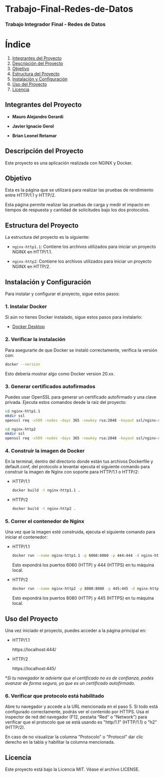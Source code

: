 # Trabajo-Final-Redes-de-Datos

### Trabajo Integrador Final - Redes de Datos

# Índice

1. [Integrantes del Proyecto](#integrantes-del-proyecto)
2. [Descripción del Proyecto](#descripción-del-proyecto)
3. [Objetivo](#objetivo)
4. [Estructura del Proyecto](#estructura-del-proyecto)
5. [Instalación y Configuración](#instalación-y-configuración)
6. [Uso del Proyecto](#uso-del-proyecto)
7. [Licencia](#licencia)

## Integrantes del Proyecto

- **Mauro Alejandro Gerardi**

- **Javier Ignacio Gerol**

- **Brian Leonel Retamar**

## Descripción del Proyecto

Este proyecto es una aplicación realizada con NGINX y Docker.

## Objetivo

Esta es la página que se utilizará para realizar las pruebas de rendimiento entre HTTP/1.1 y HTTP/2.

Esta página permite realizar las pruebas de carga y medir el impacto en tiempos de respuesta y cantidad de solicitudes bajo los dos protocolos.

## Estructura del Proyecto

La estructura del proyecto es la siguiente:

- `nginx-http1.1`: Contiene los archivos utilizados para iniciar un proyecto NGINX en HTTP/1.1.

- `nginx-http2`: Contiene los archivos utilizados para iniciar un proyecto NGINX en HTTP/2.

## Instalación y Configuración

Para instalar y configurar el proyecto, sigue estos pasos:

### 1. **Instalar Docker**

Si aún no tienes Docker instalado, sigue estos pasos para instalarlo:

- [Docker Desktop](https://www.docker.com/products/docker-desktop/)

### 2. **Verificar la instalación**

Para asegurarte de que Docker se instaló correctamente, verifica la versión con:

```bash
docker --version
```

Esto debería mostrar algo como Docker version 20.xx.

### 3. **Generar certificados autofirmados**

Puedes usar OpenSSL para generar un certificado autofirmado y una clave privada. Ejecuta estos comandos desde la raíz del proyecto:

```bash
cd nginx-http1.1
mkdir ssl
openssl req -x509 -nodes -days 365 -newkey rsa:2048 -keyout ssl/nginx-selfsigned.key -out ssl/nginx-selfsigned.crt -subj "/CN=localhost"
```

```bash
cd nginx-http2
mkdir ssl
openssl req -x509 -nodes -days 365 -newkey rsa:2048 -keyout ssl/nginx-selfsigned.key -out ssl/nginx-selfsigned.crt -subj "/CN=localhost"
```

### 4. **Construir la imagen de Docker**

En la terminal, dentro del directorio donde están tus archivos Dockerfile y default.conf, del protocolo a levantar ejecuta el siguiente comando para construir la imagen de Nginx con soporte para HTTP/1.1 o HTTP/2:

- HTTP/1.1

  ```bash
  docker build -t nginx-http1.1 .
  ```

- HTTP/2

  ```bash
  docker build -t nginx-http2 .
  ```

### 5. **Correr el contenedor de Nginx**

Una vez que la imagen esté construida, ejecuta el siguiente comando para iniciar el contenedor:

- HTTP/1.1

  ```bash
  docker run --name nginx-http1.1 -p 6060:6060 -p 444:444 -d nginx-http1.1
  ```

  Esto expondrá los puertos 6060 (HTTP) y 444 (HTTPS) en tu máquina local.

- HTTP/2

  ```bash
  docker run --name nginx-http2 -p 8080:8080 -p 445:445 -d nginx-http2
  ```

  Esto expondrá los puertos 8080 (HTTP) y 445 (HTTPS) en tu máquina local.

## Uso del Proyecto

Una vez iniciado el proyecto, puedes acceder a la página principal en:

- HTTP/1.1

  https://localhost:444/

- HTTP/2

  https://localhost:445/

\*_Si tu navegador te advierte que el certificado no es de confianza, podés avanzar de forma segura, ya que es un certificado autofirmado._

### 6. **Verificar que protocolo está habilitado**

Abre tu navegador y accede a la URL mencionada en el paso 5. Si todo está configurado correctamente, podrás ver el contenido por HTTPS. Usa el inspector de red del navegador (F12, pestaña “Red” o "Network") para verificar que el protocolo que se está usando es "http/1.1" (HTTP/1.1) o "h2" (HTTP/2).

En caso de no visualizar la columna "Protocolo" o "Protocol" dar clic derecho en la tabla y habilitar la columna mencionada.

## Licencia

Este proyecto está bajo la Licencia MIT. Véase el archivo LICENSE.
